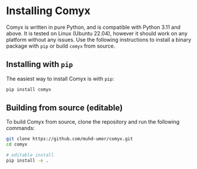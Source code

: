 # Installing Comyx

Comyx is written in pure Python, and is compatible with Python 3.11 and above. It is tested on Linux (Ubuntu 22.04), however it should work on any platform without any issues.
Use the following instructions to install a binary package with `pip` or build `comyx` from source.

## Installing with `pip`

The easiest way to install Comyx is with `pip`:

```bash
pip install comyx
```

## Building from source (editable)

To build Comyx from source, clone the repository and run the following commands:

```bash
git clone https://github.com/muhd-umer/comyx.git
cd comyx

# editable install
pip install -e .
```